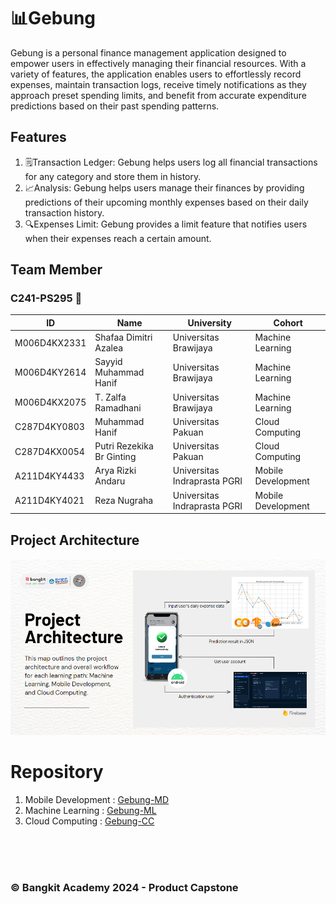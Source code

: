# 📊Gebung
Gebung is a personal finance management application designed to empower users in effectively managing their financial resources. With a variety of features, the application enables users to effortlessly record expenses, maintain transaction logs, receive timely notifications as they approach preset spending limits, and benefit from accurate expenditure predictions based on their past spending patterns.

## Features
1. 🗒Transaction Ledger: Gebung helps users log all financial transactions for any category and store them in history.
2. 📈Analysis: Gebung helps users manage their finances by providing predictions of their upcoming monthly expenses based on their daily transaction history.
3. 🔍Expenses Limit: Gebung provides a limit feature that notifies users when their expenses reach a certain amount.

## Team Member
### C241-PS295 🚀

| ID  | Name | University | Cohort |
| ------------- | ------------- | ------------- | ------------- |
| M006D4KX2331  | Shafaa Dimitri Azalea  | Universitas Brawijaya  |  Machine Learning  |
| M006D4KY2614  | Sayyid Muhammad Hanif   | Universitas Brawijaya  |  Machine Learning  |
| M006D4KX2075  | T. Zalfa Ramadhani  | Universitas Brawijaya  |  Machine Learning  |
| C287D4KY0803  | Muhammad Hanif   | Universitas Pakuan  |  Cloud Computing  |
| C287D4KX0054  |  Putri Rezekika Br Ginting  | Universitas Pakuan  |  Cloud Computing  |
| A211D4KY4433  | Arya Rizki Andaru   | Universitas Indraprasta PGRI  |  Mobile Development  |
| A211D4KY4021  | Reza Nugraha   | Universitas Indraprasta PGRI  |  Mobile Development  |

## Project Architecture
<img src="https://github.com/xryar/Gebung-Doc/blob/main/ProjectArchitect.png">

# Repository

1. Mobile Development : [Gebung-MD](https://github.com/xryar/Gebung)
2. Machine Learning : [Gebung-ML](https://github.com/sesaism/Gebung)
3. Cloud Computing : [Gebung-CC](https://github.com/utyy03/Gebung-Api)
<br/>
<br/>
<br/>


### **© Bangkit Academy 2024 - Product Capstone**
